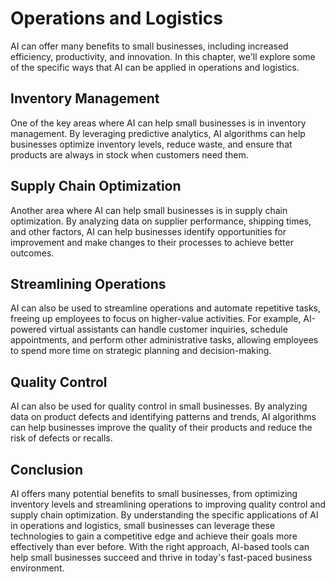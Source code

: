 Operations and Logistics
=========================================================================

AI can offer many benefits to small businesses, including increased efficiency, productivity, and innovation. In this chapter, we'll explore some of the specific ways that AI can be applied in operations and logistics.

Inventory Management
--------------------

One of the key areas where AI can help small businesses is in inventory management. By leveraging predictive analytics, AI algorithms can help businesses optimize inventory levels, reduce waste, and ensure that products are always in stock when customers need them.

Supply Chain Optimization
-------------------------

Another area where AI can help small businesses is in supply chain optimization. By analyzing data on supplier performance, shipping times, and other factors, AI can help businesses identify opportunities for improvement and make changes to their processes to achieve better outcomes.

Streamlining Operations
-----------------------

AI can also be used to streamline operations and automate repetitive tasks, freeing up employees to focus on higher-value activities. For example, AI-powered virtual assistants can handle customer inquiries, schedule appointments, and perform other administrative tasks, allowing employees to spend more time on strategic planning and decision-making.

Quality Control
---------------

AI can also be used for quality control in small businesses. By analyzing data on product defects and identifying patterns and trends, AI algorithms can help businesses improve the quality of their products and reduce the risk of defects or recalls.

Conclusion
----------

AI offers many potential benefits to small businesses, from optimizing inventory levels and streamlining operations to improving quality control and supply chain optimization. By understanding the specific applications of AI in operations and logistics, small businesses can leverage these technologies to gain a competitive edge and achieve their goals more effectively than ever before. With the right approach, AI-based tools can help small businesses succeed and thrive in today's fast-paced business environment.
